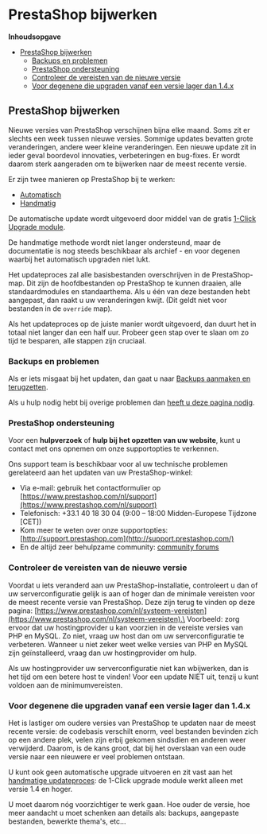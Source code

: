 # PrestaShop bijwerken

**Inhoudsopgave**

* [PrestaShop bijwerken](./#PrestaShopbijwerken-PrestaShopbijwerken)
  * [Backups en problemen](./#PrestaShopbijwerken-Backupsenproblemen)
  * [PrestaShop ondersteuning](./#PrestaShopbijwerken-PrestaShopondersteuning)
  * [Controleer de vereisten van de nieuwe versie](./#PrestaShopbijwerken-Controleerdevereistenvandenieuweversie)
  * [Voor degenene die upgraden vanaf een versie lager dan 1.4.x](./#PrestaShopbijwerken-Voordegenenedieupgradenvanafeenversielagerdan1.4.x)

## PrestaShop bijwerken <a href="#prestashopbijwerken-prestashopbijwerken" id="prestashopbijwerken-prestashopbijwerken"></a>

Nieuwe versies van PrestaShop verschijnen bijna elke maand. Soms zit er slechts een week tussen nieuwe versies. Sommige updates bevatten grote veranderingen, andere weer kleine veranderingen. Een nieuwe update zit in ieder geval boordevol innovaties, verbeteringen en bug-fixes. Er wordt daarom sterk aangeraden om te bijwerken naar de meest recente versie.

Er zijn twee manieren op PrestaShop bij te werken:

* [Automatisch](automatisch-bijwerken.md)
* [Handmatig](handmatig-bijwerken.md)

De automatische update wordt uitgevoerd door middel van de gratis [1-Click Upgrade module](http://addons.prestashop.com/nl/modules-beheertools/5496-1-click-upgrade-autoupgrade.html).

De handmatige methode wordt niet langer ondersteund, maar de documentatie is nog steeds beschikbaar als archief - en voor degenen waarbij het automatisch upgraden niet lukt.

Het updateproces zal alle basisbestanden overschrijven in de PrestaShop-map. Dit zijn de hoofdbestanden op PrestaShop te kunnen draaien, alle standaardmodules en standaarthema. Als u één van deze bestanden hebt aangepast, dan raakt u uw veranderingen kwijt. (Dit geldt niet voor bestanden in de `override` map).

Als het updateproces op de juiste manier wordt uitgevoerd, dan duurt het in totaal niet langer dan een half uur. Probeer geen stap over te slaan om zo tijd te besparen, alle stappen zijn cruciaal.

### Backups en problemen <a href="#prestashopbijwerken-backupsenproblemen" id="prestashopbijwerken-backupsenproblemen"></a>

Als er iets misgaat bij het updaten, dan gaat u naar [Backups aanmaken en terugzetten](backups-aanmaken-en-terugzetten.md).

Als u hulp nodig hebt bij overige problemen dan [heeft u deze pagina nodig](wanneer-er-problemen-optreden.md).  &#x20;

### PrestaShop ondersteuning <a href="#prestashopbijwerken-prestashopondersteuning" id="prestashopbijwerken-prestashopondersteuning"></a>

Voor een **hulpverzoek** of **hulp bij het opzetten van uw website**, kunt u contact met ons opnemen om onze supportopties te verkennen.

Ons support team is beschikbaar voor al uw technische problemen gerelateerd aan het updaten van uw PrestaShop-winkel:

* Via e-mail: gebruik het contactformulier op [https://www.prestashop.com/nl/support](https://www.prestashop.com/nl/support)
* Telefonisch: +33.1 40 18 30 04 (9:00 – 18:00 Midden-Europese Tijdzone \[CET])
* Kom meer te weten over onze supportopties: [http://support.prestashop.com](http://support.prestashop.com/)
* En de altijd zeer behulpzame community: [community forums](http://www.prestashop.com/forums/)

### Controleer de vereisten van de nieuwe versie <a href="#prestashopbijwerken-controleerdevereistenvandenieuweversie" id="prestashopbijwerken-controleerdevereistenvandenieuweversie"></a>

Voordat u iets veranderd aan uw PrestaShop-installatie, controleert u dan of uw serverconfiguratie gelijk is aan of hoger dan de minimale vereisten voor de meest recente versie van PrestaShop. Deze zijn terug te vinden op deze pagina: [https://www.prestashop.com/nl/systeem-vereisten](https://www.prestashop.com/nl/systeem-vereisten).\
Voorbeeld: zorg ervoor dat uw hostingprovider u kan voorzien in de vereiste versies van PHP en MySQL. Zo niet, vraag uw host dan om uw serverconfiguratie te verbeteren. Wanneer u niet zeker weet welke versies van PHP en MySQL zijn geïnstalleerd, vraag dan uw hostingprovider om hulp.&#x20;

Als uw hostingprovider uw serverconfiguratie niet kan wbijwerken, dan is het tijd om een betere host te vinden! Voor een update NIET uit, tenzij u kunt voldoen aan de minimumvereisten.

### Voor degenene die upgraden vanaf een versie lager dan 1.4.x <a href="#prestashopbijwerken-voordegenenedieupgradenvanafeenversielagerdan1.4.x" id="prestashopbijwerken-voordegenenedieupgradenvanafeenversielagerdan1.4.x"></a>

Het is lastiger om oudere versies van PrestaShop te updaten naar de meest recente versie: de codebasis verschilt enorm, veel bestanden bevinden zich op een andere plek, velen zijn erbij gekomen sindsdien en anderen weer verwijderd. Daarom, is de kans groot, dat bij het overslaan van een oude versie naar een nieuwere er veel problemen ontstaan.

U kunt ook geen automatische upgrade uitvoeren en zit vast aan het [handmatige updateproces](handmatig-bijwerken.md): de 1-Click upgrade module werkt alleen met versie 1.4 en hoger.

U moet daarom nóg voorzichtiger te werk gaan. Hoe ouder de versie, hoe meer aandacht u moet schenken aan details als: backups, aangepaste bestanden, bewerkte thema's, etc...
